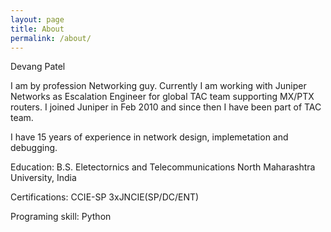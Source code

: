 ```yaml
---
layout: page
title: About
permalink: /about/
---
```


Devang Patel

I am by profession Networking guy. Currently I am working with Juniper Networks as Escalation Engineer for global TAC team supporting MX/PTX routers. I joined Juniper in Feb 2010 and since then I have been part of TAC team. 

I have 15 years of experience in network design, implemetation and debugging. 

Education:
B.S. Eletectornics and Telecommunications
North Maharashtra University, India

Certifications:
CCIE-SP
3xJNCIE(SP/DC/ENT)

Programing skill:
Python


